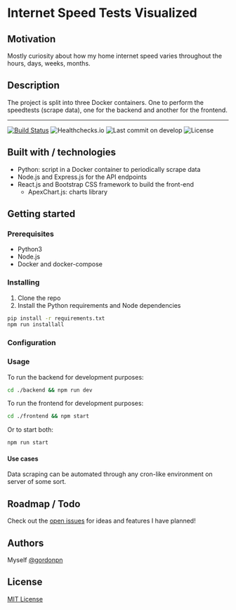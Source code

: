 # Internet Speed Tests Visualized

## Motivation

Mostly curiosity about how my home internet speed varies throughout the hours, days, weeks, months.

## Description

The project is split into three Docker containers. One to perform the speedtests (scrape data), one for the backend and another for the frontend.

---
[![Build Status](https://drone.gordon-pn.com/api/badges/gordonpn/internet-speedtests-visualized/status.svg)](https://drone.gordon-pn.com/gordonpn/internet-speedtests-visualized)
![Healthchecks.io](https://healthchecks.io/badge/b37af876-e3fd-4dbd-9f62-b59fbd16fcf1/uryOUBpi.svg)
![Last commit on develop](https://badgen.net/github/last-commit/gordonpn/internet-speedtests-visualized/develop)
![License](https://badgen.net/github/license/gordonpn/internet-speedtests-visualized)

## Built with / technologies

- Python: script in a Docker container to periodically scrape data
- Node.js and Express.js for the API endpoints
- React.js and Bootstrap CSS framework to build the front-end
  - ApexChart.js: charts library

## Getting started

### Prerequisites

- Python3
- Node.js
- Docker and docker-compose

### Installing

1. Clone the repo
2. Install the Python requirements and Node dependencies

````sh
pip install -r requirements.txt
npm run installall
````

### Configuration

### Usage

To run the backend for development purposes:

```sh
cd ./backend && npm run dev
```

To run the frontend for development purposes:

```sh
cd ./frontend && npm start
```

Or to start both:

````sh
npm run start
````

#### Use cases

Data scraping can be automated through any cron-like environment on server of some sort.

## Roadmap / Todo

Check out the [open issues](https://github.com/gordonpn/isp-speed-expectation-vs-reality/issues?q=is%3Aissue+is%3Aopen+sort%3Aupdated-desc) for ideas and features I have planned!

## Authors

Myself [@gordonpn](https://github.com/gordonpn)

## License

[MIT License](./LICENSE)
